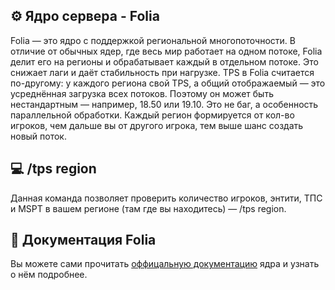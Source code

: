 ## ⚙️ Ядро сервера - Folia

Folia — это ядро с поддержкой региональной многопоточности.
В отличие от обычных ядер, где весь мир работает на одном потоке, Folia делит его на регионы и обрабатывает каждый в отдельном потоке. Это снижает лаги и даёт стабильность при нагрузке.
TPS в Folia считается по-другому: у каждого региона свой TPS, а общий отображаемый — это усреднённая загрузка всех потоков. Поэтому он может быть нестандартным — например, 18.50 или 19.10. Это не баг, а особенность параллельной обработки. Каждый регион формируется от кол-во игроков, чем дальше вы от другого игрока, тем выше шанс создать новый поток. 

## 💻 /tps region

Данная команда позволяет проверить количество игроков, энтити, ТПС и MSPT в вашем регионе (там где вы находитесь) — /tps region. 

## 📰 Документация Folia 

Вы можете сами прочитать [оффицальную документацию](https://docs.papermc.io/folia/) ядра и узнать о нём подробнее.